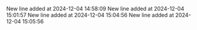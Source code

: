 New line added at 2024-12-04 14:58:09
New line added at 2024-12-04 15:01:57
New line added at 2024-12-04 15:04:56
New line added at 2024-12-04 15:05:56
